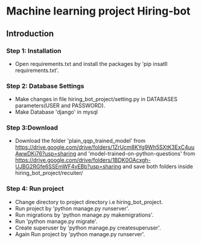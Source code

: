 # Machine learning project Hiring-bot

## Introduction

### Step 1: Installation

- Open requirements.txt and install the packages by 'pip insatll requirements.txt'.

### Step 2: Database Settings

- Make changes in file hiring_bot_project/setting.py in DATABASES parameters(USER and PASSWORD).<br />
- Make Database 'django' in mysql 

### Step 3:Download

- Download the folder 'plain_qqp_trained_model' from https://drive.google.com/drive/folders/1ZrUcm8KYg9Wh5SXtK3ExC4uuAwwDKi76?usp=sharing and 'model-trained-on-python-questions' from https://drive.google.com/drive/folders/1BDK0OAcxgh-UJBG2RGfe6SSEmWF4vEBb?usp=sharing and save both folders inside hiring_bot_project/recuiter/

### Step 4: Run project

- Change directory to project directory i.e hiring_bot_project.<br />
- Run project by 'python manage.py runserver'.<br />
- Run migrations by 'python manage.py makemigrations'.<br />
- Run 'python manage.py migrate'.<br />
- Create superuser by 'python manage.py createsuperuser'.<br />
- Again Run project by 'python manage.py runserver'.<br />





